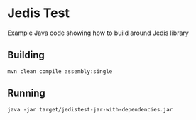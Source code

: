 # Jedis Test

Example Java code showing how to build around Jedis library

## Building

```
mvn clean compile assembly:single
```

## Running

```
java -jar target/jedistest-jar-with-dependencies.jar 
```
